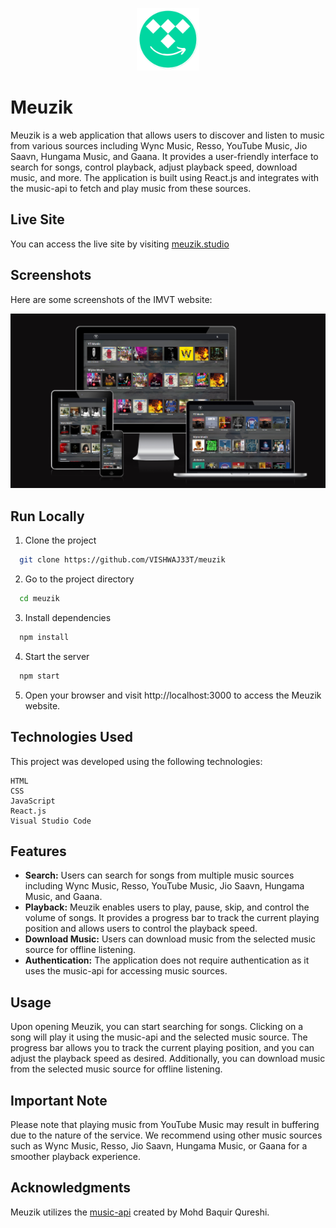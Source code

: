 <p align="center">
  <img src=images/logo.png height=100px alt="Meuzik Logo" >
</p>

# Meuzik
Meuzik is a web application that allows users to discover and listen to music from various sources including Wync Music, Resso, YouTube Music, Jio Saavn, Hungama Music, and Gaana. It provides a user-friendly interface to search for songs, control playback, adjust playback speed, download music, and more. The application is built using React.js and integrates with the music-api to fetch and play music from these sources.

## Live Site

You can access the live site by visiting [meuzik.studio](https://meuzik.studio)

## Screenshots

Here are some screenshots of the IMVT website:

![PC](images/responsive%20check.png)


## Run Locally

1. Clone the project

```bash
  git clone https://github.com/VISHWAJ33T/meuzik
```

2. Go to the project directory

```bash
  cd meuzik
```

3. Install dependencies

```bash
  npm install
```

4. Start the server

```bash
  npm start
```

5. Open your browser and visit http://localhost:3000 to access the Meuzik website.

## Technologies Used

This project was developed using the following technologies:

    HTML
    CSS
    JavaScript
    React.js
    Visual Studio Code


## Features
- **Search:** Users can search for songs from multiple music sources including Wync Music, Resso, YouTube Music, Jio Saavn, Hungama Music, and Gaana.
- **Playback:** Meuzik enables users to play, pause, skip, and control the volume of songs. It provides a progress bar to track the current playing position and allows users to control the playback speed.
- **Download Music:** Users can download music from the selected music source for offline listening.
- **Authentication:** The application does not require authentication as it uses the music-api for accessing music sources.


## Usage
Upon opening Meuzik, you can start searching for songs. Clicking on a song will play it using the music-api and the selected music source. The progress bar allows you to track the current playing position, and you can adjust the playback speed as desired. Additionally, you can download music from the selected music source for offline listening.

## Important Note
Please note that playing music from YouTube Music may result in buffering due to the nature of the service. We recommend using other music sources such as Wync Music, Resso, Jio Saavn, Hungama Music, or Gaana for a smoother playback experience.


## Acknowledgments
Meuzik utilizes the [music-api](https://github.com/mohd-baquir-qureshi/music-api) created by Mohd Baquir Qureshi.